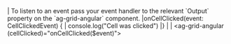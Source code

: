 <framework-specific-section frameworks="angular">
| To listen to an event pass your event handler to the relevant `Output` property on the `ag-grid-angular` component. 
</framework-specific-section>

<framework-specific-section frameworks="angular">
<snippet transform={false} language="html">
|onCellClicked(event: CellClickedEvent) {
|   console.log("Cell was clicked")   
|}
|
| &lt;ag-grid-angular (cellClicked)="onCellClicked($event)">
</snippet>
</framework-specific-section>